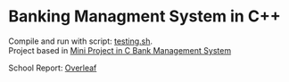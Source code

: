 # Banking Managment System in C++
Compile and run with script: [testing.sh](testing.sh).  
Project based in [Mini Project in C Bank Management System](https://www.codewithc.com/mini-project-in-c-bank-management-system/)

School Report: [Overleaf](https://www.overleaf.com/read/ryvpwntjnvsn)